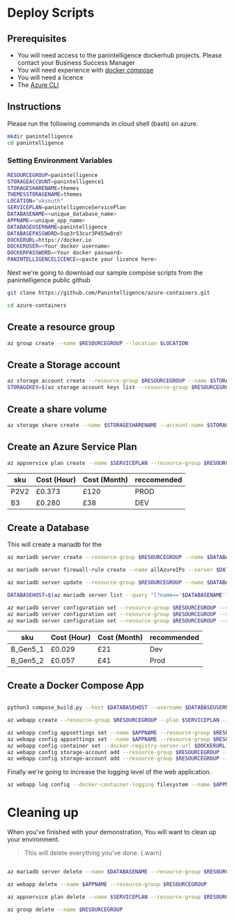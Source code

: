 # Deploy Scripts

## Prerequisites
- You will need access to the panintelligence dockerhub projects.  Please contact your Business Success Manager
- You will need experience with [docker compose](https://docs.docker.com/compose/)
- You will need a licence
- The [Azure CLI](https://docs.microsoft.com/en-us/cli/azure/install-azure-cli)

## Instructions

Please run the following commands in cloud shell (bash) on azure.

```bash
mkdir panintelligence
cd panintelligence
```

### Setting Environment Variables

```bash
RESOURCEGROUP=panintelligence
STORAGEACCOUNT=panintelligence1
STORAGESHARENAME=themes
THEMESSTORAGENAME=themes
LOCATION="uksouth"
SERVICEPLAN=panintelligenceServicePlan
DATABASENAME=<unique_database_name>
APPNAME=<unique_app_name>
DATABASEUSERNAME=panintelligence
DATABASEPASSWORD=5up3r53cur3P455w0rd!
DOCKERURL=https://docker.io
DOCKERUSER=<Your docker username>
DOCKERPASSWORD=<Your docker password>
PANINTELLIGENCELICENCE=<paste your licence here>
```

Next we're going to download our sample compose scripts from the panintelligence public github

```bash
git clone https://github.com/Panintelligence/azure-containers.git

cd azure-containers

```

## Create a resource group

```bash
az group create --name $RESOURCEGROUP --location $LOCATION

```

## Create a Storage account

```bash
az storage account create --resource-group $RESOURCEGROUP --name $STORAGEACCOUNT --location $LOCATION
STORAGEKEY=$(az storage account keys list --resource-group $RESOURCEGROUP --account-name $STORAGEACCOUNT --query "[0].value" --output tsv)
```

## Create a share volume

```bash
az storage share create --name $STORAGESHARENAME --account-name $STORAGEACCOUNT --account-key $STORAGEKEY
```

## Create an Azure Service Plan

```bash
az appservice plan create --name $SERVICEPLAN --resource-group $RESOURCEGROUP --sku B3 --is-linux

```
|sku|Cost (Hour)|Cost (Month)|reccomended|
|--|--|--|--|
|P2V2|£0.373|£120|PROD|
|B3|£0.280|£38|DEV|


## Create a Database

This will create a mariadb for the 

```bash
az mariadb server create --resource-group $RESOURCEGROUP --name $DATABASENAME --location $LOCATION --admin-user $DATABASEUSERNAME --admin-password $DATABASEPASSWORD --sku-name B_Gen5_1 --version 10.3

az mariadb server firewall-rule create --name allAzureIPs --server $DATABASENAME --resource-group $RESOURCEGROUP --start-ip-address 0.0.0.0 --end-ip-address 0.0.0.0

az mariadb server update --resource-group $RESOURCEGROUP --name $DATABASENAME --ssl-enforcement Disabled

DATABASEHOST=$(az mariadb server list --query "[?name=='$DATABASENAME'].fullyQualifiedDomainName" --output tsv)

az mariadb server configuration set --resource-group $RESOURCEGROUP --server $DATABASENAME --name lower_case_table_names --value 1
az mariadb server configuration set --resource-group $RESOURCEGROUP --server $DATABASENAME --name sql_mode --value ERROR_FOR_DIVISION_BY_ZERO,NO_AUTO_CREATE_USER,NO_AUTO_VALUE_ON_ZERO,NO_ENGINE_SUBSTITUTION,STRICT_TRANS_TABLES
az mariadb server configuration set --resource-group $RESOURCEGROUP --server $DATABASENAME --name log_bin_trust_function_creators --value ON
```

|sku|Cost (Hour)|Cost (Month)|recommended|
|--|--|--|--|
|B_Gen5_1|£0.029|£21|Dev|
|B_Gen5_2|£0.057|£41|Prod|

## Create a Docker Compose App

```bash

python3 compose_build.py --host $DATABASEHOST --username $DATABASEUSERNAME --password $DATABASEPASSWORD --licence "$PANINTELLIGENCELICENCE"

az webapp create --resource-group $RESOURCEGROUP --plan $SERVICEPLAN --name $APPNAME --multicontainer-config-type COMPOSE --multicontainer-config-file docker-compose-panintelligence-separates.yml --docker-registry-server-user $DOCKERUSER --docker-registry-server-password $DOCKERPASSWORD

az webapp config appsettings set --name $APPNAME --resource-group $RESOURCEGROUP --settings WEBSITES_ENABLE_APP_SERVICE_STORAGE=true
az webapp config appsettings set --name $APPNAME --resource-group $RESOURCEGROUP --settings WEBSITES_CONTAINER_START_TIME_LIMIT=300
az webapp config container set --docker-registry-server-url $DOCKERURL --docker-registry-server-password $DOCKERPASSWORD --docker-registry-server-user $DOCKERUSER --name $APPNAME --resource-group $RESOURCEGROUP
az webapp config storage-account add --resource-group $RESOURCEGROUP --name $APPNAME --storage-type AzureFiles --share-name $STORAGESHARENAME --account-name $STORAGEACCOUNT --access-key $STORAGEKEY --custom-id "themes" --mount-path "/themes"
az webapp config storage-account add --resource-group $RESOURCEGROUP --name $APPNAME --storage-type AzureFiles --share-name $STORAGESHARENAME --account-name $STORAGEACCOUNT --access-key $STORAGEKEY --custom-id "keys" --mount-path "/keys"
```

Finally we're going to increase the logging level of the web application.

```bash
az webapp log config --docker-container-logging filesystem --name $APPNAME --resource-group $RESOURCEGROUP
```

# Cleaning up

When you've finished with your demonstration, You will want to clean up your environment.  

> This will delete everything you've done.
{.warn}

```bash

az mariadb server delete --name $DATABASENAME --resource-group $RESOURCEGROUP

az webapp delete --name $APPNAME --resource-group $RESOURCEGROUP 

az appservice plan delete --name $SERVICEPLAN --resource-group $RESOURCEGROUP

az group delete --name $RESOURCEGROUP

```
